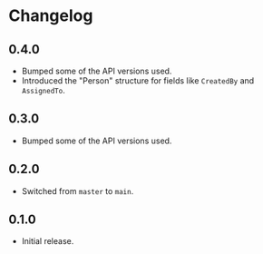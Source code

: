 # Changelog

## 0.4.0

- Bumped some of the API versions used.
- Introduced the "Person" structure for fields like `CreatedBy` and `AssignedTo`.

## 0.3.0

- Bumped some of the API versions used.

## 0.2.0

- Switched from `master` to `main`.

## 0.1.0

- Initial release.
